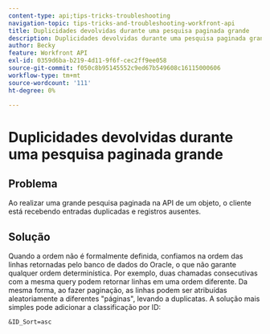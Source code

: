 ```yaml
---
content-type: api;tips-tricks-troubleshooting
navigation-topic: tips-tricks-and-troubleshooting-workfront-api
title: Duplicidades devolvidas durante uma pesquisa paginada grande
description: Duplicidades devolvidas durante uma pesquisa paginada grande
author: Becky
feature: Workfront API
exl-id: 0359d6ba-b219-4d11-9f6f-cec2ff9ee058
source-git-commit: f050c8b95145552c9ed67b549608c16115000606
workflow-type: tm+mt
source-wordcount: '111'
ht-degree: 0%

---
```



# Duplicidades devolvidas durante uma pesquisa paginada grande

## Problema

Ao realizar uma grande pesquisa paginada na API de um objeto, o cliente está recebendo entradas duplicadas e registros ausentes.

## Solução

Quando a ordem não é formalmente definida, confiamos na ordem das linhas retornadas pelo banco de dados do Oracle, o que não garante qualquer ordem determinística. Por exemplo, duas chamadas consecutivas com a mesma query podem retornar linhas em uma ordem diferente. Da mesma forma, ao fazer paginação, as linhas podem ser atribuídas aleatoriamente a diferentes &quot;páginas&quot;, levando a duplicatas. A solução mais simples pode adicionar a classificação por ID:

```
&ID_Sort=asc
```

